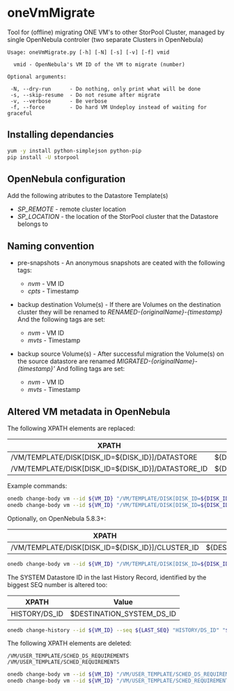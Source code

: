 oneVmMigrate
===============================================================================

Tool for (offline) migrating ONE VM's to other StorPool Cluster, managed by single OpenNebula controler (two separate Clusters in OpenNebula)

```
Usage: oneVmMigrate.py [-h] [-N] [-s] [-v] [-f] vmid

  vmid - OpenNebula's VM ID of the VM to migrate (number)

Optional arguments:

 -N, --dry-run      - Do nothing, only print what will be done
 -s, --skip-resume  - Do not resume after migrate
 -v, --verbose      - Be verbose
 -f, --force        - Do hard VM Undeploy instead of waiting for graceful
```

Installing dependancies
-------------------------------------------------------------------------------

```bash
yum -y install python-simplejson python-pip
pip install -U storpool
```

OpenNebula configuration
-------------------------------------------------------------------------------

Add the following atributes to the Datastore Template(s)

  * _SP_REMOTE_     - remote cluster location
  * _SP_LOCATION_   - the location of the StorPool cluster that the Datastore belongs to


Naming convention
-------------------------------------------------------------------------------

* pre-snapshots - An anonymous snapshots are ceated with the following tags:
     
    * _nvm_    - VM ID
    * _cpts_   - Timestamp

* backup destination Volume(s) - If there are Volumes on the destination cluster they will be renamed to _RENAMED-{originalName}-{timestamp}_
And the following tags are set:

    * _nvm_    - VM ID
    * _mvts_   - Timestamp

* backup source Volume(s) - After successful migration the Volume(s) on the source datastore are renamed _MIGRATED-{originalName}-{timestamp}'_
And folling tags are set:

    * _nvm_    - VM ID
    * _mvts_   - Timestamp


Altered VM metadata in OpenNebula
-------------------------------------------------------------------------------

The following XPATH elements are replaced:

XPATH | Value
-------------------------------------------------- | --------------------------------
/VM/TEMPLATE/DISK[DISK_ID=${DISK_ID}]/DATASTORE | ${DESTINATION_DATASTORE_NAME}
/VM/TEMPLATE/DISK[DISK_ID=${DISK_ID}]/DATASTORE_ID | ${DESTINATION_DATASTORE_ID}

Example commands:
```bash
onedb change-body vm --id ${VM_ID} "/VM/TEMPLATE/DISK[DISK_ID=${DISK_ID}]/DATASTORE" "$DS_NAME"
onedb change-body vm --id ${VM_ID} "/VM/TEMPLATE/DISK[DISK_ID=${DISK_ID}]/DATASTORE_ID" "$DS_ID"
```

Optionally, on OpenNebula 5.8.3+:

XPATH | Value
-------------------------------------------------- | --------------------------------
/VM/TEMPLATE/DISK[DISK_ID=${DISK_ID}]/CLUSTER_ID | ${DESTINATION_CLUSTER_ID}

```bash
onedb change-body vm --id ${VM_ID} "/VM/TEMPLATE/DISK[DISK_ID=${DISK_ID}]/CLUSTER_ID" "$CLUSTER_ID"
```

The SYSTEM Datastore ID in the last History Record, identified by the biggest SEQ number is altered too:

XPATH | Value
-------------------------------------------------- | --------------------------------
HISTORY/DS_ID | $DESTINATION_SYSTEM_DS_ID

```bash
onedb change-history --id ${VM_ID} --seq ${LAST_SEQ} "HISTORY/DS_ID" "${DESTINATION_SYSTEM_DS_ID}"
```

The following XPATH elements are deleted:

```
/VM/USER_TEMPLATE/SCHED_DS_REQUIREMENTS
/VM/USER_TEMPLATE/SCHED_REQUIREMENTS
```

```bash
onedb change-body vm --id ${VM_ID} "/VM/USER_TEMPLATE/SCHED_DS_REQUIREMENTS" --delete
onedb change-body vm --id ${VM_ID} "/VM/USER_TEMPLATE/SCHED_REQUIREMENTS" --delete
```

